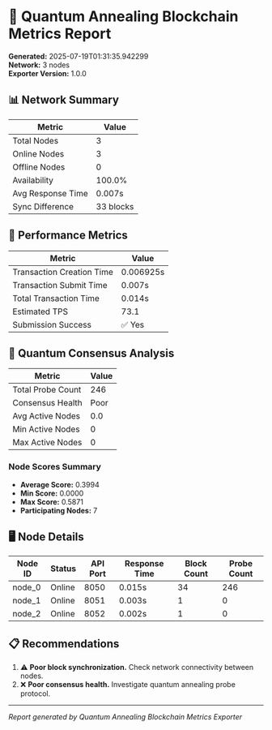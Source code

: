 # 🎯 Quantum Annealing Blockchain Metrics Report

**Generated:** 2025-07-19T01:31:35.942299  
**Network:** 3 nodes  
**Exporter Version:** 1.0.0

## 📊 Network Summary

| Metric | Value |
|--------|--------|
| Total Nodes | 3 |
| Online Nodes | 3 |
| Offline Nodes | 0 |
| Availability | 100.0% |
| Avg Response Time | 0.007s |
| Sync Difference | 33 blocks |

## 🚀 Performance Metrics

| Metric | Value |
|--------|--------|
| Transaction Creation Time | 0.006925s |
| Transaction Submit Time | 0.007s |
| Total Transaction Time | 0.014s |
| Estimated TPS | 73.1 |
| Submission Success | ✅ Yes |

## 🔬 Quantum Consensus Analysis

| Metric | Value |
|--------|--------|
| Total Probe Count | 246 |
| Consensus Health | Poor |
| Avg Active Nodes | 0.0 |
| Min Active Nodes | 0 |
| Max Active Nodes | 0 |

### Node Scores Summary


- **Average Score:** 0.3994
- **Min Score:** 0.0000
- **Max Score:** 0.5871
- **Participating Nodes:** 7


## 🖥️ Node Details

| Node ID | Status | API Port | Response Time | Block Count | Probe Count |
|---------|--------|----------|---------------|-------------|-------------|
| node_0 | Online | 8050 | 0.015s | 34 | 246 |
| node_1 | Online | 8051 | 0.003s | 1 | 0 |
| node_2 | Online | 8052 | 0.002s | 1 | 0 |

## 📋 Recommendations

1. ⚠️ **Poor block synchronization.** Check network connectivity between nodes.
2. ❌ **Poor consensus health.** Investigate quantum annealing probe protocol.

---

*Report generated by Quantum Annealing Blockchain Metrics Exporter*
